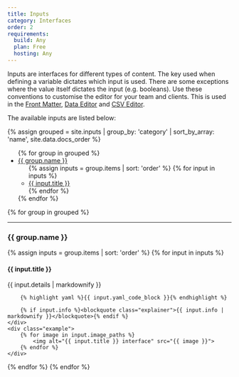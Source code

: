 ```yaml
---
title: Inputs
category: Interfaces
order: 2
requirements:
  build: Any
  plan: Free
  hosting: Any
---
```


Inputs are interfaces for different types of content. The key used when defining a variable dictates which input is used. There are some exceptions where the value itself dictates the input (e.g. booleans). Use these conventions to customise the editor for your team and clients. This is used in the [Front Matter](/editing/editors/front-matter-editor/), [Data Editor](/editing/editors/data-editor/) and [CSV Editor](/editing/editors/csv-editor/).


The available inputs are listed below:

{% assign grouped = site.inputs | group_by: 'category' | sort_by_array: 'name', site.data.docs_order %}

<ul>
{% for group in grouped %}
	<li>
		<a href="#{{ group.name | slugify }}">{{ group.name }}</a>
		<ul>
			{% assign inputs = group.items | sort: 'order' %}
			{% for input in inputs %}
				<li><a href="#{{ group.name | slugify }}/{{ input.title | slugify }}">{{ input.title }}</a></li>
			{% endfor %}
		</ul>
	</li>
{% endfor %}
</ul>

{% for group in grouped %}
<hr>
<h3 id="{{ group.name | slugify }}">{{ group.name }}</h3>

{% assign inputs = group.items | sort: 'order' %}
{% for input in inputs %}
<h4 id="{{ group.name | slugify }}/{{ input.title | slugify }}">{{ input.title }}</h4>
<div class="settings-panel-example">
	<div class="details">
		{{ input.details | markdownify }}

		{% highlight yaml %}{{ input.yaml_code_block }}{% endhighlight %}

		{% if input.info %}<blockquote class="explainer">{{ input.info | markdownify }}</blockquote>{% endif %}
	</div>
	<div class="example">
		{% for image in input.image_paths %}
			<img alt="{{ input.title }} interface" src="{{ image }}">
		{% endfor %}
	</div>
</div>
{% endfor %}
{% endfor %}
